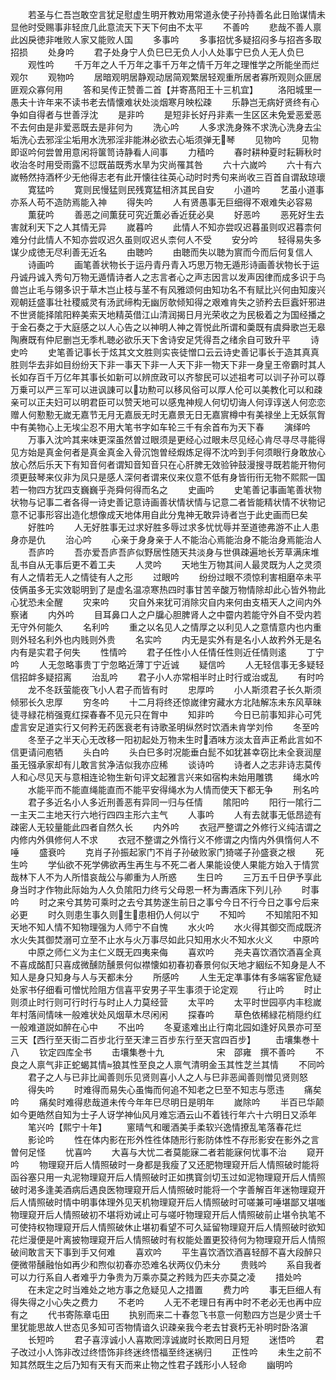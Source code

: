 <!-- { "loadSidebar": true } -->
　　若圣与仁吾岂敢空言犹足慰虚生明开教劝用常道永使子孙持善名此日贻谋情未显他时受赐事非轻庶几此意流天下天下何由不太平
　　不善吟
　　悲哉不善人禀此凶戾徳非唯败人家又能败人国
　　多事吟
　　多事招忧多疑招闷多与招吝多取招损
　　处身吟
　　君子处身宁人负巳巳无负人小人处事宁巳负人无人负巳
　　观性吟
　　千万年之人千万年之事千万年之情千万年之理惟学之所能坐而烂观尔
　　观物吟
　　居暗观明居静观动居简观繁居轻观重所居者寡所观则众匪居匪观众寡何用
　　答和吴传正赞善二首【并寄髙阳王十三机宜】
　　洛阳城里一愚夫十许年来不读书老去情懐难状处淡烟寒月映松疎
　　乐静岂无病好贤终有心争如自得者与世善浮沈
　　是非吟
　　是短非长好丹非素一生区区未免爱恶爱恶不去何由是非爱恶既去是非何为
　　洗心吟
　　人多求洗身殊不求洗心洗身去尘垢洗心去邪淫尘垢用水洗邪淫非能淋必欲去心垢须弹无琴
　　见物吟
　　见物即讴吟何尝曽用意闲将箧笥诗静看人间事
　　力穑吟
　　春时耕种夏时耘耨秋时收治冬时用受雨露不愆既苖既秀水旱为灾尚罹其咎
　　六十六嵗吟
　　六十有六嵗畅然持酒杯少无他得志老有此开懐往往英心动时时秀句来尚收三百首自谓敌琼瓌
　　寛猛吟
　　寛则民慢猛则民残寛猛相济其民自安
　　小道吟
　　艺虽小道事亦系人苟不造防焉能入神
　　得失吟
　　人有贤愚事无巨细得不艰难失必容易
　　薫莸吟
　　善恶之间薫莸可究近薫必香近莸必臭
　　好恶吟
　　恶死好生去害就利天下之人其情无异
　　嵗暮吟
　　此情人不知亦尝叹迟暮虽则叹迟暮柰何难分付此情人不知亦尝叹迟久虽则叹迟乆柰何人不受
　　安分吟
　　轻得易失多谋少成徳无尽利善无近名
　　由聴吟
　　由聴而失以聴为賔而今而后何复信人
　　诗画吟
　　画笔善状物长于运丹青丹青入巧思万物无遁形诗画善状物长于运丹诚丹诚入秀句万物无遁情诗者人之志言者心之声志因言以发声因律而成多识于鸟兽岂止毛与翎多识于草木岂止枝与茎不有风雅颂何由知功名不有赋比兴何由知废兴观朝廷盛事壮社稷威灵有汤武缔构无幽厉欹倾知得之艰难肯失之骄矜去巨蠧奸邪进不世贤能择隂阳粹美索天地精英借江山清润揭日月光荣收之为民极着之为国经播之于金石奏之于大庭感之以人心告之以神明人神之胥悦此所谓和羮既有虞舜歌岂无皋陶赓既有仲尼删岂无季札聴必欲乐天下舍诗安足凭得吾之绪余自可致升平
　　诗史吟
　　史笔善记事长于炫其文文胜则实丧徒憎口云云诗史善记事长于造其真真胜则华去非如目纷纷天下非一事天下非一人天下非一物天下非一身皇王帝霸时其人长如存百千万亿年其事长如新可以辨庶政可以齐黎民可以述祖考可以训子孙可以尊万乗可以严三军可以进讽諌可以功勲可以移风俗可以厚人伦可以美教化可以和疎亲可以正夫妇可以明君臣可以赞天地可以感鬼神规人何切切诲人何谆谆送人何恋恋赠人何懃懃无嵗无嘉节无月无嘉辰无时无嘉景无日无嘉賔樽中有美禄坐上无妖氛胷中有美物心上无埃尘忍不用大笔书字如车轮三千有余首布为天下春
　　演绎吟
　　万事入沈吟其来味更深虽然曽过眼须是更经心过眼未尽见经心肯尽寻尽寻能得见方始是真金何者是真金真金入骨沉饱曽经煆炼足得不沈吟到手何须眼行身敢放心放心然后乐天下有知音何者谓知音知音只在心肝脾无效验钟鼓漫搜寻既若能开物何须更鼓琴来仪非为凤只是感人深何者谓来仪来仪意不低有身皆衎衎无物不熙熙一国若一物四方犹四支巍巍乎尧舜何得而名之
　　史画吟
　　史笔善记事画笔善状物状物与记事二者各得一诗史善记意诗画善状情状情与记意二者皆能精状情不状物记意不记事形容出造化想像成天地体用自此分鬼神无敢异诗者岂于此史画而巳矣
　　好胜吟
　　人无好胜事无过求好胜多辱过求多忧忧辱并至道徳弗游不止人患身亦是仇
　　治心吟
　　心亲于身身亲于人不能治心焉能治身不能治身焉能治人
　　吾庐吟
　　吾亦爱吾庐吾庐似野居性随天共淡身与世俱疎遍地长芳草满床堆乱书自从无事后更不着工夫
　　人灵吟
　　天地生万物其间人最灵既为人之灵须有人之情若无人之情徒有人之形
　　过眼吟
　　纷纷过眼不须惊利害相磨卒未平伎俩虽多无实效聪明到了是虚名温凉寒热四时事甘苦辛酸万物情除却此心皆外物此心犹恐未全醒
　　灾来吟
　　灾自外来犹可消除灾自内来何由支梧天人之间内外察诸
　　内外吟
　　目耳鼻口人之户牖心胆脾肾人之中霤内若能守外自不受内若无守外何能久
　　名利吟
　　重之以名见人之情厚之以利见人之意情意内也内重则外轻名利外也内贱则外贵
　　名实吟
　　内无是实外有是名小人故矜外无是名内有是实君子何失
　　性情吟
　　君子任性小人任情任性则近任情则逺
　　丁宁吟
　　人无忽略事贵丁宁忽略近薄丁宁近诚
　　疑信吟
　　人无轻信事无多疑轻信招衅多疑招离
　　治乱吟
　　君子小人亦常相半时止时行或治或乱
　　有时吟
　　龙不冬跃萤能夜飞小人君子而皆有时
　　忠厚吟
　　小人斯须君子长久斯须倾邪长久忠厚
　　穷冬吟
　　十二月将终还惊嵗律穷藏水方北陆解冻未东风草昧徒寻緑花梢强覔红探春春不见元只在胷中
　　知非吟
　　今日已前事知非心可凭虚言安足道实行又何矜无药医衰老有诗歌圣明纵然时饮酒未肯学刘伶
　　冬至吟
　　冬至子之半天心无改移一阳初起处万物未生时酒味方淡太音声正希此言如不信更请问庖牺
　　头白吟
　　头白巳多时况能垂白髭不如犹甚幸窃比未全衰润屋虽无镪承家却有儿敢言贫净洁似我亦应稀
　　谈诗吟
　　诗者人之志非诗志莫传人和心尽见天与意相连论物生新句评文起雅言兴来如宿构未始用雕镌
　　绳水吟
　　水能平而不能直绳能直而不能平安得绳水为人情而使天下都无争
　　刑名吟
　　君子多近名小人多近刑善恶有异同一归与任情
　　隂阳吟
　　阳行一隂行二一主天二主地天行六地行四四主形六主气
　　人事吟
　　人有去就事无低昂迹有疎密人无较量能此四者自然久长
　　内外吟
　　衣冠严整谓之外修行义纯洁谓之内修内外俱修何人不求
　　衣冠不整谓之外惰行义不修谓之内惰内外俱惰何人不唾
　　盛衰吟
　　克肖子孙振起家门不肖子孙破败家门猗嗟子孙盛衰之根
　　死生吟
　　学仙欲不死学佛欲再生再生与不死二者人果能设使人果能方始入于情赏哉林下人不为人所惜哀哉公与卿重为人所惑
　　生日吟
　　三万五千日伊予享此身当时才作物此际始为人久负隂阳力终亏父母恩一杯为夀酒床下列儿孙
　　时事吟
　　时之来兮其势可乘时之去兮其势遂生前日之事兮今日不行今日之事兮后来必更
　　时久则患生事久则生患相仍人何以宁
　　不知吟
　　不知隂阳不知天地不知人情不知物理强为人师宁不自愧
　　水火吟
　　水火得其御交而成既济水火失其御焚溺可立至不止水与火万事尽如此只知用水火不知水火义
　　中原吟
　　中原之师仁义为主仁义既无四夷来侮
　　喜欢吟
　　尧夫喜饮酒饮酒喜全真不喜成酩酊只喜成微醺防醺景何似襟懐如初春初春景何似天地才絪纭不知身是人不知人是身只知身与人与天都未分
　　所感吟
　　人生无定凖事体有多端客宦危疑处家书仔细看可憎忧险阻方信喜平安男子平生事须于论定观
　　行止吟
　　时止则须止时行则可行时行与时止人力莫经营
　　太平吟
　　太平时世园亭内丰稔嵗年村落间情味一般难状处风烟草木尽闲闲
　　探春吟
　　草色依稀緑花梢隠约红一般难道説如醉在心中
　　不出吟
　　冬夏逺难出止行南北园如逢好风景亦可至三天【西行至天街二百步北行至天津三百步东行至天宫四百步】
　　击壤集巻十八
　　钦定四库全书
　　击壤集巻十九　　　　　　宋　邵雍　撰不善吟
　　不良之人禀气非正蛇蝎其情狼其性至良之人禀气清明金玉其性芝兰其情
　　不同吟
　　君子之人与已非比闻善则乐见贤则喜小人之人与巳非恶闻善则憎见贤则怒
　　得失吟
　　时难得而易失心虽悔而何追不知老之巳至不知志与愿违
　　痛矣吟
　　痛矣时难得悲哉道未传今年年巳尽明日是明年
　　嵗除吟
　　半百已华颠如今更皓然自知为士子人讶学神仙风月难忘酒云山不着钱行年六十六明日又添年
　　笔兴吟【熙宁十年】
　　窻晴气和暖酒美手柔软兴逸情撩乱笔落春花烂
　　影论吟
　　性在体内影在形外性徃体随形行影防体性不存形影安在影外之言曽何足怪
　　忧喜吟
　　大喜与大忧二者莫能寐二者若能寐何忧事不治
　　窥开吟
　　物理窥开后人情照破时一身都是我瘦了又还肥物理窥开后人情照破时能将函谷塞只用一丸泥物理窥开后人情照破时正如携寳剑切玉过如泥物理窥开后人情照破时渇多逢美酒病后遇良医物理窥开后人情照破时能将一个字善解百年迷物理窥开后人情照破时情中明事体理外见天机物理窥开后人情照破时可嗟兼可唾堪鄙又堪嗤物理窥开后人情照破初不堪将劝诫止可与嗟吁物理窥开后人情照破前止堪令执笔不可使持权物理窥开后人情照破休止堪初看望不可久延留物理窥开后人情照破时欲知花烂漫便是叶离披物理窥开后人情照破时有权能处置更狡待何为物理窥开后人情照破间敢言天下事到手又何难
　　喜欢吟
　　平生喜饮酒饮酒喜轻醇不喜大段醉只便微带醺融怡如再少和煦似初春亦恐难名状两仪仍未分
　　贵贱吟
　　系自我者可以力行系自人者难乎力争贵为万乘亦莫之矜贱为匹夫亦莫之凌
　　措处吟
　　在未定之时当难处之地方事之危疑见人之措置
　　费力吟
　　事无巨细人有得失得之小心失之费力
　　不老吟
　　人无不老理日有再中时不老必无也再中应有之
　　代书寄陈章屯田
　　执别而来二十春忽飞书意一何懃四方岂是少贤士千里犹能思故人世态见多知可否物情谙久识疎亲我今老去甘衰朽无补明时卧洛濵
　　长短吟
　　君子喜淳诚小人喜欺罔淳诚嵗时长欺罔日月短
　　迷悟吟
　　君子改过小人饰非改过终悟饰非终迷终悟福至终迷祸归
　　正性吟
　　未生之前不知其然既生之后乃知有天有天而来止物之性君子践形小人轻命
　　幽明吟
